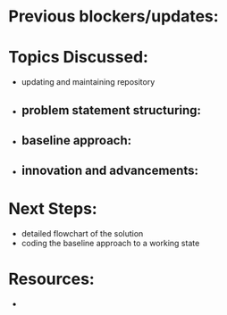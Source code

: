 # Previous blockers/updates:


# Topics Discussed:
- updating and maintaining repository
- problem statement structuring:
    - 
- baseline approach:
    - 
- innovation and advancements:
    - 

# Next Steps:
- detailed flowchart of the solution
- coding the baseline approach to a working state

# Resources:
- 
